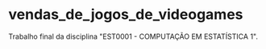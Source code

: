 # vendas_de_jogos_de_videogames
Trabalho final da disciplina "EST0001 - COMPUTAÇÃO EM ESTATÍSTICA 1".

